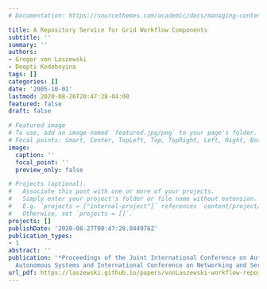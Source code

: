 ```yaml
---
# Documentation: https://sourcethemes.com/academic/docs/managing-content/

title: A Repository Service for Grid Workflow Components
subtitle: ''
summary: ''
authors:
- Gregor von Laszewski
- Deepti Kodeboyina
tags: []
categories: []
date: '2005-10-01'
lastmod: 2020-08-26T20:47:28-04:00
featured: false
draft: false

# Featured image
# To use, add an image named `featured.jpg/png` to your page's folder.
# Focal points: Smart, Center, TopLeft, Top, TopRight, Left, Right, BottomLeft, Bottom, BottomRight.
image:
  caption: ''
  focal_point: ''
  preview_only: false

# Projects (optional).
#   Associate this post with one or more of your projects.
#   Simply enter your project's folder or file name without extension.
#   E.g. `projects = ["internal-project"]` references `content/project/deep-learning/index.md`.
#   Otherwise, set `projects = []`.
projects: []
publishDate: '2020-08-27T00:47:28.044976Z'
publication_types:
- 1
abstract: ''
publication: '*Proceedings of the Joint International Conference on Autonomic and
  Autonomous Systems and International Conference on Networking and Services*'
url_pdf: https://laszewski.github.io/papers/vonLaszewski-workflow-repository.pdf
---
```

